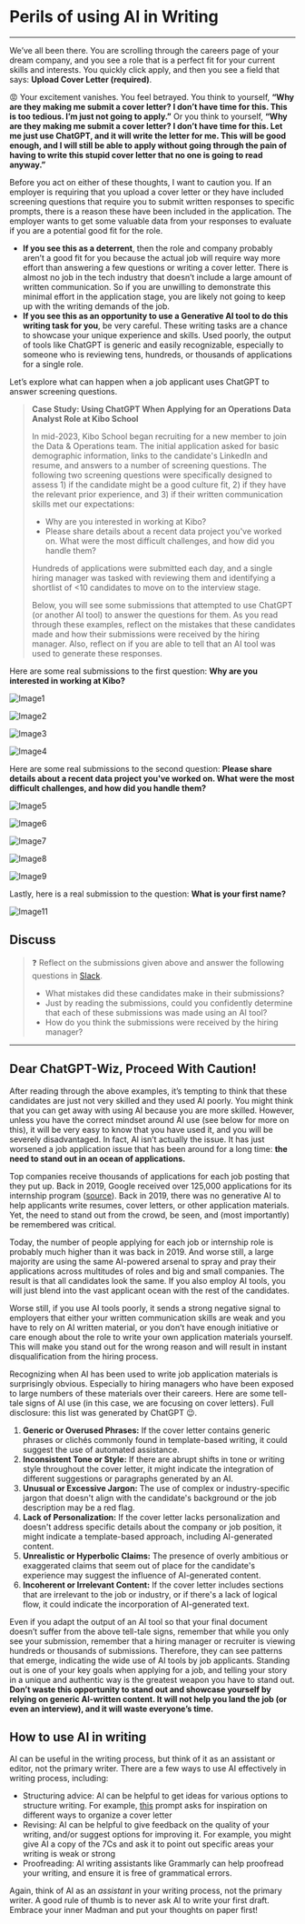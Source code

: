 # Perils of using AI in Writing
---

We’ve all been there. You are scrolling through the careers page of your dream company, and you see a role that is a perfect fit for your current skills and interests. You quickly click apply, and then you see a field that says: **Upload Cover Letter (required)**. 

😡 Your excitement vanishes. You feel betrayed. You think to yourself, **“Why are they making me submit a cover letter? I don’t have time for this. This is too tedious. I’m just not going to apply.”** Or you think to yourself, **“Why are they making me submit a cover letter? I don’t have time for this. Let me just use ChatGPT, and it will write the letter for me. This will be good enough, and I will still be able to apply without going through the pain of having to write this stupid cover letter that no one is going to read anyway.”**

Before you act on either of these thoughts, I want to caution you. If an employer is requiring that you upload a cover letter or they have included screening questions that require you to submit written responses to specific prompts, there is a reason these have been included in the application. The employer wants to get some valuable data from your responses to evaluate if you are a potential good fit for the role. 

- **If you see this as a deterrent**, then the role and company probably aren’t a good fit for you because the actual job will require way more effort than answering a few questions or writing a cover letter. There is almost no job in the tech industry that doesn’t include a large amount of written communication. So if you are unwilling to demonstrate this minimal effort in the application stage, you are likely not going to keep up with the writing demands of the job.
- **If you see this as an opportunity to use a Generative AI tool to do this writing task for you**, be very careful. These writing tasks are a chance to showcase your unique experience and skills. Used poorly, the output of tools like ChatGPT is generic and easily recognizable, especially to someone who is reviewing tens, hundreds, or thousands of applications for a single role.

Let’s explore what can happen when a job applicant uses ChatGPT to answer screening questions. 

> **Case Study: Using ChatGPT When Applying for an Operations Data Analyst Role at Kibo School**
>
>In mid-2023, Kibo School began recruiting for a new member to join the Data & Operations team. The initial application asked for basic demographic information, links to the candidate's LinkedIn and resume, and answers to a number of screening questions. The following two screening questions were specifically designed to assess 1) if the candidate might be a good culture fit, 2) if they have the relevant prior experience, and 3) if their written communication skills met our expectations:
>- Why are you interested in working at Kibo?
>- Please share details about a recent data project you've worked on. What were the most difficult challenges, and how did you handle them?
>
>Hundreds of applications were submitted each day, and a single hiring manager was tasked with reviewing them and identifying a shortlist of <10 candidates to move on to the interview stage. 
>
>Below, you will see some submissions that attempted to use ChatGPT (or another AI tool) to answer the questions for them. As you read through these examples, reflect on the mistakes that these candidates made and how their submissions were received by the hiring manager. Also, reflect on if you are able to tell that an AI tool was used to generate these responses.

Here are some real submissions to the first question: **Why are you interested in working at Kibo?**

![Image1](ai-image1.png)  

![Image2](ai-image2.png)  

![Image3](ai-image3.png)  

![Image4](ai-image4.png)  

Here are some real submissions to the second question: **Please share details about a recent data project you've worked on. What were the most difficult challenges, and how did you handle them?**

![Image5](ai-image5.png)  

![Image6](ai-image6.png)  

![Image7](ai-image7.png)  

![Image8](ai-image8.png)  

![Image9](ai-image9.png)  

Lastly, here is a real submission to the question: **What is your first name?**

![Image11](ai-image11.png)  

## Discuss

> ❓ Reflect on the submissions given above and answer the following questions in [Slack](https://automationass-9vu2026.slack.com/archives/C073151AJR1/p1715467333220669).
> - What mistakes did these candidates make in their submissions?
> - Just by reading the submissions, could you confidently determine that each of these submissions was made using an AI tool?
> -  How do you think the submissions were received by the hiring manager?


---

## Dear ChatGPT-Wiz, Proceed With Caution!

After reading through the above examples, it’s tempting to think that these candidates are just not very skilled and they used AI poorly. You might think that you can get away with using AI because you are more skilled. However, unless you have the correct mindset around AI use (see below for more on this), it will be very easy to know that you have used it, and you will be severely disadvantaged. In fact, AI isn’t actually the issue. It has just worsened a job application issue that has been around for a long time: **the need to stand out in an ocean of applications.**

Top companies receive thousands of applications for each job posting that they put up. Back in 2019, Google received over 125,000 applications for its internship program ([source](https://www.cnn.com/2019/10/02/success/google-intern/index.html)). Back in 2019, there was no generative AI to help applicants write resumes, cover letters, or other application materials. Yet, the need to stand out from the crowd, be seen, and (most importantly) be remembered was critical. 

Today, the number of people applying for each job or internship role is probably much higher than it was back in 2019. And worse still, a large majority are using the same AI-powered arsenal to spray and pray their applications across multitudes of roles and big and small companies.  The result is that all candidates look the same. If you also employ AI tools, you will just blend into the vast applicant ocean with the rest of the candidates. 

Worse still, if you use AI tools poorly, it sends a strong negative signal to employers that either your written communication skills are weak and you have to rely on AI written material, or you don’t have enough initiative or care enough about the role to write your own application materials yourself. This will make you stand out for the wrong reason and will result in instant disqualification from the hiring process. 

Recognizing when AI has been used to write job application materials is surprisingly obvious. Especially to hiring managers who have been exposed to large numbers of these materials over their careers. Here are some tell-tale signs of AI use (in this case, we are focusing on cover letters). Full disclosure: this list was generated by ChatGPT 😉.

1. **Generic or Overused Phrases:** If the cover letter contains generic phrases or clichés commonly found in template-based writing, it could suggest the use of automated assistance.
2. **Inconsistent Tone or Style:** If there are abrupt shifts in tone or writing style throughout the cover letter, it might indicate the integration of different suggestions or paragraphs generated by an AI.
3. **Unusual or Excessive Jargon:** The use of complex or industry-specific jargon that doesn't align with the candidate's background or the job description may be a red flag.
4. **Lack of Personalization:** If the cover letter lacks personalization and doesn't address specific details about the company or job position, it might indicate a template-based approach, including AI-generated content.
5. **Unrealistic or Hyperbolic Claims:** The presence of overly ambitious or exaggerated claims that seem out of place for the candidate's experience may suggest the influence of AI-generated content.
6. **Incoherent or Irrelevant Content:** If the cover letter includes sections that are irrelevant to the job or industry, or if there's a lack of logical flow, it could indicate the incorporation of AI-generated text.

Even if you adapt the output of an AI tool so that your final document doesn’t suffer from the above tell-tale signs, remember that while you only see your submission, remember that a hiring manager or recruiter is viewing hundreds or thousands of submissions. Therefore, they can see patterns that emerge, indicating the wide use of AI tools by job applicants. Standing out is one of your key goals when applying for a job, and telling your story in a unique and authentic way is the greatest weapon you have to stand out. **Don’t waste this opportunity to stand out and showcase yourself by relying on generic AI-written content. It will not help you land the job (or even an interview), and it will waste everyone’s time.**

## How to use AI in writing 

AI can be useful in the writing process, but think of it as an assistant or editor, not the primary writer. There are a few ways to use AI effectively in writing process, including:

- Structuring advice: AI can be helpful to get ideas for various options to structure writing. For example, [this](https://chat.openai.com/share/b8d69acd-7965-4e00-b8e1-5753f73073ee) prompt asks for inspiration on different ways to organize a cover letter
- Revising: AI can be helpful to give feedback on the quality of your writing, and/or suggest options for improving it. For example, you might give AI a copy of the 7Cs and ask it to point out specific areas your writing is weak or strong
- Proofreading: AI writing assistants like Grammarly can help proofread your writing, and ensure it is free of grammatical errors.

Again, think of AI as an _assistant_ in your writing process, not the primary writer. A good rule of thumb is to never ask AI to write your first draft. Embrace your inner Madman and put your thoughts on paper first!
